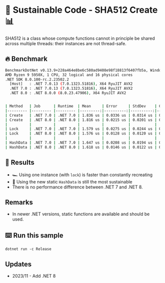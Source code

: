 # 🌳 Sustainable Code - SHA512 Create 📊

SHA512 is a class whose compute functions cannot in principle be shared across multiple threads: their instances are not thread-safe.

## 🔥 Benchmark

```sh
BenchmarkDotNet v0.13.9+228a464e8be6c580ad9408e98f18813f6407fb5a, Windows 10 (10.0.19045.3570/22H2/2022Update)
AMD Ryzen 9 5950X, 1 CPU, 32 logical and 16 physical cores
.NET SDK 8.0.100-rc.2.23502.2
  [Host]   : .NET 7.0.13 (7.0.1323.51816), X64 RyuJIT AVX2
  .NET 7.0 : .NET 7.0.13 (7.0.1323.51816), X64 RyuJIT AVX2
  .NET 8.0 : .NET 8.0.0 (8.0.23.47906), X64 RyuJIT AVX2


| Method   | Job      | Runtime  | Mean     | Error     | StdDev    | Gen0   | Allocated |
|--------- |--------- |--------- |---------:|----------:|----------:|-------:|----------:|
| Create   | .NET 7.0 | .NET 7.0 | 1.836 us | 0.0336 us | 0.0314 us | 0.0172 |     304 B |
| Create   | .NET 8.0 | .NET 8.0 | 1.816 us | 0.0215 us | 0.0201 us | 0.0172 |     304 B |
|          |          |          |          |           |           |        |           |
| Lock     | .NET 7.0 | .NET 7.0 | 1.579 us | 0.0275 us | 0.0244 us | 0.0095 |     176 B |
| Lock     | .NET 8.0 | .NET 8.0 | 1.576 us | 0.0128 us | 0.0120 us | 0.0095 |     176 B |
|          |          |          |          |           |           |        |           |
| HashData | .NET 7.0 | .NET 7.0 | 1.647 us | 0.0208 us | 0.0194 us | 0.0038 |      88 B |
| HashData | .NET 8.0 | .NET 8.0 | 1.618 us | 0.0146 us | 0.0122 us | 0.0038 |      88 B |
```

## 🏁 Results

- 🏎️ Using one instance (with `lock`) is faster than constantly recreating
- 🔋 Using the new static `HashData` is still the most sustainable
- There is no performance difference between .NET 7 and .NET 8.

## Remarks

- In newer .NET versions, static functions are available and should be used.

## ⌨️ Run this sample

```shell
dotnet run -c Release
```

## Updates

- 2023/11 - Add .NET 8
